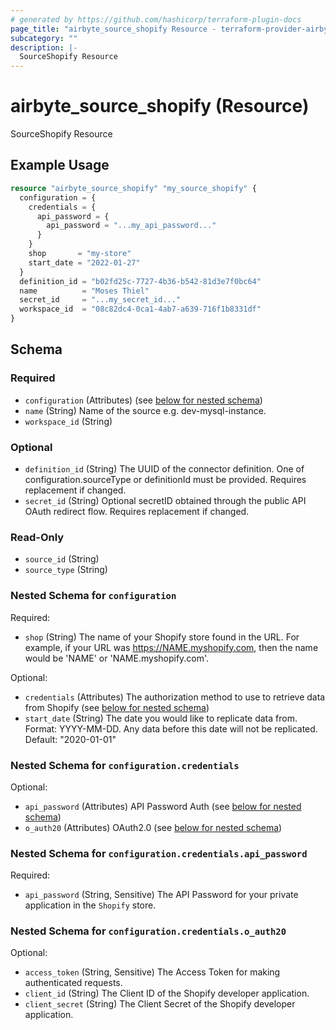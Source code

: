 ```yaml
---
# generated by https://github.com/hashicorp/terraform-plugin-docs
page_title: "airbyte_source_shopify Resource - terraform-provider-airbyte"
subcategory: ""
description: |-
  SourceShopify Resource
---
```


# airbyte_source_shopify (Resource)

SourceShopify Resource

## Example Usage

```terraform
resource "airbyte_source_shopify" "my_source_shopify" {
  configuration = {
    credentials = {
      api_password = {
        api_password = "...my_api_password..."
      }
    }
    shop       = "my-store"
    start_date = "2022-01-27"
  }
  definition_id = "b02fd25c-7727-4b36-b542-81d3e7f0bc64"
  name          = "Moses Thiel"
  secret_id     = "...my_secret_id..."
  workspace_id  = "08c82dc4-0ca1-4ab7-a639-716f1b8331df"
}
```

<!-- schema generated by tfplugindocs -->
## Schema

### Required

- `configuration` (Attributes) (see [below for nested schema](#nestedatt--configuration))
- `name` (String) Name of the source e.g. dev-mysql-instance.
- `workspace_id` (String)

### Optional

- `definition_id` (String) The UUID of the connector definition. One of configuration.sourceType or definitionId must be provided. Requires replacement if changed.
- `secret_id` (String) Optional secretID obtained through the public API OAuth redirect flow. Requires replacement if changed.

### Read-Only

- `source_id` (String)
- `source_type` (String)

<a id="nestedatt--configuration"></a>
### Nested Schema for `configuration`

Required:

- `shop` (String) The name of your Shopify store found in the URL. For example, if your URL was https://NAME.myshopify.com, then the name would be 'NAME' or 'NAME.myshopify.com'.

Optional:

- `credentials` (Attributes) The authorization method to use to retrieve data from Shopify (see [below for nested schema](#nestedatt--configuration--credentials))
- `start_date` (String) The date you would like to replicate data from. Format: YYYY-MM-DD. Any data before this date will not be replicated. Default: "2020-01-01"

<a id="nestedatt--configuration--credentials"></a>
### Nested Schema for `configuration.credentials`

Optional:

- `api_password` (Attributes) API Password Auth (see [below for nested schema](#nestedatt--configuration--credentials--api_password))
- `o_auth20` (Attributes) OAuth2.0 (see [below for nested schema](#nestedatt--configuration--credentials--o_auth20))

<a id="nestedatt--configuration--credentials--api_password"></a>
### Nested Schema for `configuration.credentials.api_password`

Required:

- `api_password` (String, Sensitive) The API Password for your private application in the `Shopify` store.


<a id="nestedatt--configuration--credentials--o_auth20"></a>
### Nested Schema for `configuration.credentials.o_auth20`

Optional:

- `access_token` (String, Sensitive) The Access Token for making authenticated requests.
- `client_id` (String) The Client ID of the Shopify developer application.
- `client_secret` (String) The Client Secret of the Shopify developer application.


